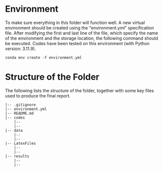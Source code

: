 
# Environment

To make sure everything in this folder will function well. A new virtual environment should be created using the "environment.yml" specification file. After modifying the first and last line of the file, which specify the name of the environment and the storage location, the following command should be executed. Codes have been tested on this environment (with Python version: 3.11.9).

`conda env create -f environment.yml`

# Structure of the Folder

The following lists the structure of the folder, together with some key files used to produce the final report.

```
|-- .gitignore
|-- environment.yml
|-- README.md 
|-- codes
    |--
    |--
|-- data
    |--
    |--
|-- LatexFiles
    |--
    |--
|-- results
    |--
    |--
```
